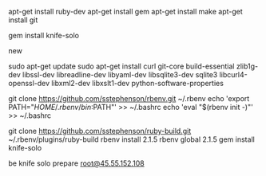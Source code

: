 apt-get install ruby-dev
apt-get install gem
apt-get install make
apt-get install git





gem install knife-solo




new

sudo apt-get update
sudo apt-get install curl git-core build-essential zlib1g-dev libssl-dev libreadline-dev libyaml-dev libsqlite3-dev sqlite3 libcurl4-openssl-dev libxml2-dev libxslt1-dev python-software-properties

git clone https://github.com/sstephenson/rbenv.git ~/.rbenv
echo 'export PATH="$HOME/.rbenv/bin:$PATH"' >> ~/.bashrc
echo 'eval "$(rbenv init -)"' >> ~/.bashrc

git clone https://github.com/sstephenson/ruby-build.git ~/.rbenv/plugins/ruby-build
rbenv install 2.1.5
rbenv global 2.1.5
gem install knife-solo

be knife solo prepare root@45.55.152.108

